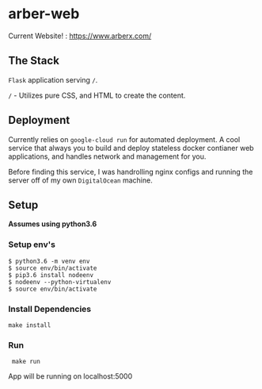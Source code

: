 # arber-web
Current Website! : https://www.arberx.com/

## The Stack

`Flask` application serving `/`.

`/` - Utilizes pure CSS, and HTML to create the content.

## Deployment

Currently relies on `google-cloud run` for automated deployment. A cool service that always you to build and deploy stateless docker contianer web applications, and handles network and management for you.

Before finding this service, I was handrolling nginx configs and running the server off of my own `DigitalOcean` machine.

## Setup
**Assumes using python3.6**

### Setup env's
```shellsession
$ python3.6 -m venv env
$ source env/bin/activate
$ pip3.6 install nodeenv
$ nodeenv --python-virtualenv
$ source env/bin/activate
```

### Install Dependencies
```make install```

### Run
``` make run```

App will be running on localhost:5000
